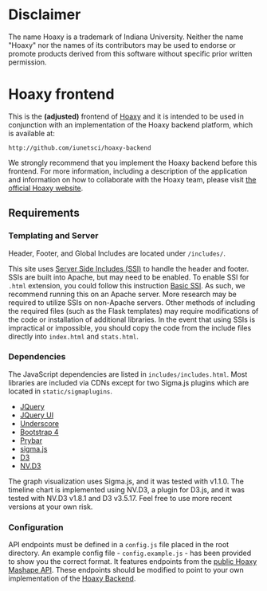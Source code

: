 # Disclaimer

The name Hoaxy is a trademark of Indiana University. Neither the name "Hoaxy" nor the names of its contributors may be used to endorse or promote products derived from this software without specific prior written permission.

# Hoaxy frontend

This is the **(adjusted)** frontend of [Hoaxy](http://hoaxy.iuni.iu.edu) and it is intended to be used in conjunction with an implementation of the Hoaxy backend platform, which is available at: 

    http://github.com/iunetsci/hoaxy-backend

We strongly recommend that you implement the Hoaxy backend before this frontend. For more information, including a description of the application and information on how to collaborate with the Hoaxy team, please visit [the official Hoaxy website](http://hoaxy.iuni.iu.edu).

## Requirements

### Templating and Server

Header, Footer, and Global Includes are located under `/includes/`.

This site uses [Server Side Includes (SSI)](http://httpd.apache.org/docs/current/howto/ssi.html) to handle the header and footer. SSIs are built into Apache, but may need to be enabled. To enable SSI for `.html` extension, you could follow this instruction [Basic SSI](https://stackoverflow.com/questions/12806314/basic-ssi-not-working). As such, we recommend running this on an Apache server. More research may be required to utilize SSIs on non-Apache servers. Other methods of including the required files (such as the Flask templates) may require modifications of the code or installation of additional libraries. In the event that using SSIs is impractical or impossible, you should copy the code from the include files directly into `index.html` and `stats.html`.

### Dependencies

The JavaScript dependencies are listed in `includes/includes.html`.  Most libraries are included via CDNs except for two Sigma.js plugins which are located in `static/sigmaplugins`.

* [JQuery](http://jquery.com/)
* [JQuery UI](http://jqueryui.com/)
* [Underscore](http://underscorejs.org/)
* [Bootstrap 4](http://v4-alpha.getbootstrap.com/)
* [Prybar](https://github.com/clayadavis/prybar)
* [sigma.js](http://sigmajs.org/)
* [D3](https://d3js.org/)
* [NV.D3](http://nvd3.org/)

The graph visualization uses Sigma.js, and it was tested with v1.1.0. The timeline chart is implemented using NV.D3, a plugin for D3.js, and it was tested with NV.D3 v1.8.1 and D3 v3.5.17. Feel free to use more recent versions at your own risk.

### Configuration

API endpoints must be defined in a `config.js` file placed in the root directory.  An example config file - `config.example.js` - has been provided to show you the correct format.  It features endpoints from the [public Hoaxy Mashape API](https://market.mashape.com/truthy/hoaxy).  These endpoints should be modified to point to your own implementation of the [Hoaxy Backend](https://github.com/IUNetSci/hoaxy-backend).

